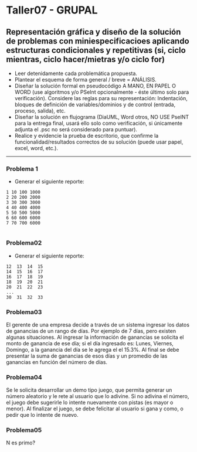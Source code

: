 # Taller07 - GRUPAL


## Representación gráfica y diseño de la solución de problemas con miniespecificacioes aplicando estructuras condicionales y repetitivas (si, ciclo mientras, ciclo hacer/mietras y/o ciclo for)

* Leer detenidamente cada problemática propuesta.
* Plantear el esquema de forma general / breve = ANÁLISIS.
* Diseñar la solución formal en pseudocódigo A MANO, EN PAPEL O WORD (use algoritmos y/o PSeInt opcionalmente - éste último solo para verificación). Considere las reglas para su representación: Indentación, bloques de definición de variables/dominios y de control (entrada, proceso, salida), etc. 
* Diseñar la solución en flujograma (DiaUML, Word otros, NO USE PseINT para la entrega final, usará ello solo como verificación, si únicamente adjunta el .psc no será considerado para puntuar).
* Realice y evidencie la prueba de escritorio, que confirme la funcionalidad/resultados correctos de su solución (puede usar papel, excel, word, etc.).

***

### Problema 1
* Generar el siguiente reporte:
```
1 10 100 1000
2 20 200 2000
3 30 300 3000
4 40 400 4000
5 50 500 5000
6 60 600 6000
7 70 700 6000


```

### Problema02 
* Generar el siguiente reporte:

```
12	13	14	15
14	15	16	17
16 	17	18	19
18 	19	20	21
20 	21	22	23
...
30	31	32	33
```

### Problema03 

El gerente de una empresa decide a través de un sistema ingresar los datos de ganancias de un rango de días. Por ejemplo de 7 días, pero existen algunas situaciones. Al ingresar la información de ganancias se solicita el monto de ganancia de ese día; si el día ingresado es: Lunes, Viernes, Domingo, a la ganancia del día se le agrega el el 15.3%. Al final se debe presentar la suma de ganancias de esos días y un promedio de las ganancias en función del número de días.

### Problema04 

Se le solicita desarrollar un demo tipo juego, que permita generar un número aleatorio y le rete al usuario que lo adivine. Si no adivina el número, el juego debe sugerirle lo intente nuevamente con pistas (es mayor o menor). Al finalizar el juego, se debe felicitar al usuario si gana y como, o pedir que lo intente de nuevo. 

### Problema05 

N es primo? 